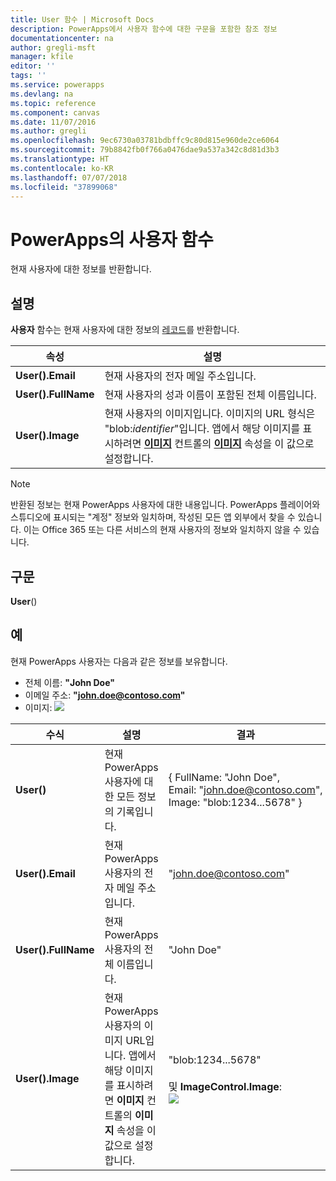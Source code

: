 ```yaml
---
title: User 함수 | Microsoft Docs
description: PowerApps에서 사용자 함수에 대한 구문을 포함한 참조 정보
documentationcenter: na
author: gregli-msft
manager: kfile
editor: ''
tags: ''
ms.service: powerapps
ms.devlang: na
ms.topic: reference
ms.component: canvas
ms.date: 11/07/2016
ms.author: gregli
ms.openlocfilehash: 9ec6730a03781bdbffc9c80d815e960de2ce6064
ms.sourcegitcommit: 79b8842fb0f766a0476dae9a537a342c8d81d3b3
ms.translationtype: HT
ms.contentlocale: ko-KR
ms.lasthandoff: 07/07/2018
ms.locfileid: "37899068"
---
```

# <a name="user-function-in-powerapps"></a>PowerApps의 사용자 함수
현재 사용자에 대한 정보를 반환합니다.

## <a name="description"></a>설명
**사용자** 함수는 현재 사용자에 대한 정보의 [레코드](../working-with-tables.md#records)를 반환합니다.

| 속성 | 설명 |
| --- | --- |
| **User().Email** |현재 사용자의 전자 메일 주소입니다. |
| **User().FullName** |현재 사용자의 성과 이름이 포함된 전체 이름입니다. |
| **User().Image** |현재 사용자의 이미지입니다. 이미지의 URL 형식은 "blob:*identifier*"입니다. 앱에서 해당 이미지를 표시하려면 **[이미지](../controls/control-image.md)** 컨트롤의 **[이미지](../controls/properties-visual.md)** 속성을 이 값으로 설정합니다. |

> [!NOTE]
> 반환된 정보는 현재 PowerApps 사용자에 대한 내용입니다.  PowerApps 플레이어와 스튜디오에 표시되는 "계정" 정보와 일치하며, 작성된 모든 앱 외부에서 찾을 수 있습니다.  이는 Office 365 또는 다른 서비스의 현재 사용자의 정보와 일치하지 않을 수 있습니다.

## <a name="syntax"></a>구문
**User**()

## <a name="examples"></a>예
현재 PowerApps 사용자는 다음과 같은 정보를 보유합니다.

* 전체 이름: **"John Doe"**
* 이메일 주소: **"john.doe@contoso.com"**
* 이미지: ![](media/function-user/john-doe-picture.png) 

|       수식       |                                                                    설명                                                                    |                                                 결과                                                  |
|---------------------|---------------------------------------------------------------------------------------------------------------------------------------------------|---------------------------------------------------------------------------------------------------------|
|     **User()**      |                                             현재 PowerApps 사용자에 대한 모든 정보의 기록입니다.                                             |    { FullName:&nbsp;"John Doe", Email:&nbsp;"john.doe@contoso.com", Image:&nbsp;"blob:1234...5678" }    |
|  **User().Email**   |                                                 현재 PowerApps 사용자의 전자 메일 주소입니다.                                                  |                                         "john.doe@contoso.com"                                          |
| **User().FullName** |                                                   현재 PowerApps 사용자의 전체 이름입니다.                                                    |                                               "John Doe"                                                |
|  **User().Image**   | 현재 PowerApps 사용자의 이미지 URL입니다.  앱에서 해당 이미지를 표시하려면 **이미지** 컨트롤의 **이미지** 속성을 이 값으로 설정합니다. | "blob:1234...5678"<br><br>및 **ImageControl.Image**:<br>![](media/function-user/john-doe-picture.png) |

